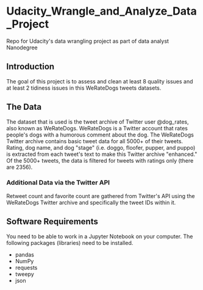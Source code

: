 # Udacity_Wrangle_and_Analyze_Data_Project
Repo for Udacity's data wrangling project as part of data analyst  Nanodegree

## Introduction
The goal of this project is to assess and clean at least 8 quality issues and at least 2 tidiness issues in this WeRateDogs tweets datasets.

## The Data
The dataset that is used is the tweet archive of Twitter user @dog_rates, also known as WeRateDogs. WeRateDogs is a Twitter account that rates people's dogs with a humorous comment about the dog.
The WeRateDogs Twitter archive contains basic tweet data for all 5000+ of their tweets. Rating, dog name, and dog "stage" (i.e. doggo, floofer, pupper, and puppo) is extracted from each tweet's text to make this Twitter archive "enhanced." Of the 5000+ tweets, the data is filtered for tweets with ratings only (there are 2356).

### Additional Data via the Twitter API
Retweet count and favorite count are gathered from Twitter's API using the WeRateDogs Twitter archive and specifically the tweet IDs within it.

## Software Requirements

You need to be able to work in a Jupyter Notebook on your computer. 
The following packages (libraries) need to be installed. 
- pandas
- NumPy
- requests
- tweepy
- json

